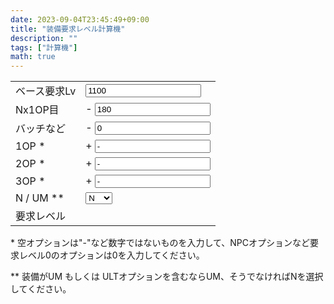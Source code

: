 ```yaml
---
date: 2023-09-04T23:45:49+09:00
title: "装備要求レベル計算機"
description: ""
tags: ["計算機"]
math: true
---
```


<script defer src="/js/form-storage.js"></script>
<script defer src="index.js"></script>

<form action="javascript:void(0);">
  <table>
    <tr>
      <td>ベース要求Lv</td>
      <td><input type="number" name="base" id="base" class="in" value="1100"></td>
    </tr>
    <tr>
      <td>Nx1OP目</td>
      <td>- <input type="number" name="nx_minus" id="nx_minus" class="in" value="180"></td>
    </tr>
    <tr>
      <td>バッチなど</td>
      <td>- <input type="number" name="badge_minus" id="badge_minus" class="in" value="0"></td>
    </tr>
    <tr>
      <td>1OP *</td>
      <td>+ <input name="op1" id="op1" class="in" value="-"></td>
    </tr>
    <tr>
      <td>2OP *</td>
      <td>+ <input name="op2" id="op2" class="in" value="-"></td>
    </tr>
    <tr>
      <td>3OP *</td>
      <td>+ <input name="op3" id="op3" class="in" value="-"></td>
    </tr>
    <tr>
      <td>N / UM **</td>
      <td>
      <select name="method" id="method" class="in">
      <option value="N">N</option>
      <option value="UM">UM</option>
      </select>
      </td>
    </tr>
    <tr>
      <td>要求レベル</td>
      <td><span id="out"></span></td>
    </tr>
  </table>
  <p>* 空オプションは"-"など数字ではないものを入力して、NPCオプションなど要求レベル0のオプションは0を入力してください。</p>
  <p>** 装備がUM もしくは ULTオプションを含むならUM、そうでなければNを選択してください。</p>
</form>


